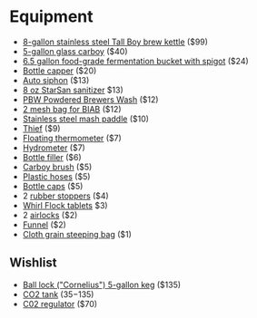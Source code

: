# Equipment

* [8-gallon stainless steel Tall Boy brew kettle][kettle] ($99)
* [5-gallon glass carboy][carboy] ($40)
* [6.5 gallon food-grade fermentation bucket with spigot][bucket] ($24)
* [Bottle capper][capper] ($20)
* [Auto siphon][siphon] ($13)
* [8 oz StarSan sanitizer][star-san] $13)
* [PBW Powdered Brewers Wash][pbw] ($12)
* [2 mesh bag for BIAB][bag] ($12)
* [Stainless steel mash paddle][paddle] ($10)
* [Thief] ($9)
* [Floating thermometer][therm] ($7)
* [Hydrometer] ($7)
* [Bottle filler][filler] ($6)
* [Carboy brush][brush] ($5)
* [Plastic hoses][hose] ($5)
* [Bottle caps][caps] ($5)
* 2 [rubber stoppers] ($4)
* [Whirl Flock tablets][tablets] $3)
* 2 [airlocks] ($2)
* [Funnel] ($2)
* [Cloth grain steeping bag][steep] ($1)

[airlocks]: http://www.sanfranciscobrewcraft.com/product_p/eq231.htm
[carboy]: http://www.sanfranciscobrewcraft.com/product_p/eq215.htm
[siphon]: http://www.sanfranciscobrewcraft.com/product_p/eq229.htm
[Hydrometer]: http://www.sanfranciscobrewcraft.com/product_p/eq226.htm
[therm]: http://www.sanfranciscobrewcraft.com/product_p/eq224.htm
[brush]: http://www.sanfranciscobrewcraft.com/product_p/eq217.htm
[Funnel]: http://www.sanfranciscobrewcraft.com/product_p/eq324.htm
[steep]: http://www.sanfranciscobrewcraft.com/product_p/eq243.htm
[hose]: http://www.sanfranciscobrewcraft.com/product_p/eq329.htm
[rubber stoppers]: http://www.sanfranciscobrewcraft.com/product_p/eq238.htm
[bucket]: http://www.sanfranciscobrewcraft.com/product_p/eq220.htm
[tablets]: https://squareup.com/store/blacksandsbeer/item/whirl-flock
[star-san]: https://squareup.com/store/blacksandsbeer/item/starsan-oz
[pbw]: https://squareup.com/store/blacksandsbeer/item/pbw-powdered-brewers-wash-lb-1
[capper]: https://squareup.com/store/blacksandsbeer/item/bottle-capper
[caps]: https://squareup.com/store/blacksandsbeer/item/bottle-caps
[filler]: https://squareup.com/store/blacksandsbeer/item/bottle-filler
[paddle]: https://squareup.com/store/blacksandsbeer/item/spoon
[Thief]: https://squareup.com/store/blacksandsbeer/item/thief
[kettle]: http://www.northernbrewer.com/tall-boy-kettle-8-gallon
[bag]: http://www.northernbrewer.com/brewmaster-filter-bag-214-214

## Wishlist

* [Ball lock ("Cornelius") 5-gallon keg][keg] ($135)
* [CO2 tank][co2] ($35-$135)
* [C02 regulator][regulator] ($70)

[keg]: https://squareup.com/store/blacksandsbeer/item/keg
[co2]: https://squareup.com/store/blacksandsbeer/item/co-tank-lb
[regulator]: https://squareup.com/store/blacksandsbeer/item/co-regulator
